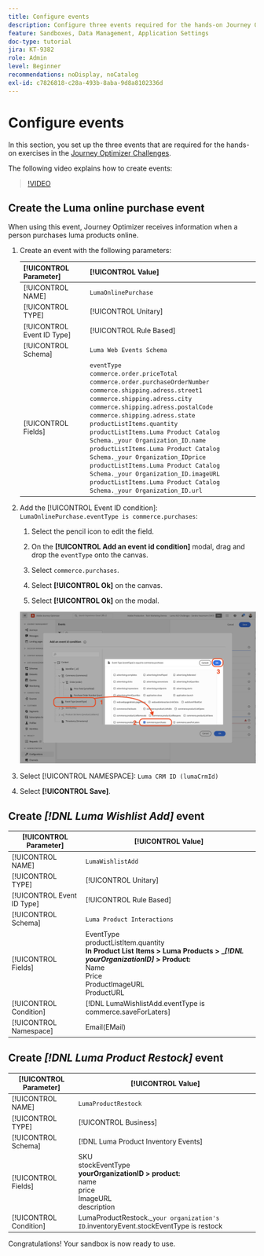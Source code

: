 ```yaml
---
title: Configure events
description: Configure three events required for the hands-on Journey Optimizer Challenges
feature: Sandboxes, Data Management, Application Settings
doc-type: tutorial
jira: KT-9382
role: Admin
level: Beginner
recommendations: noDisplay, noCatalog
exl-id: c7826818-c28a-493b-8aba-9d8a8102336d
---
```

# Configure events

In this section, you set up the three events that are required for the hands-on exercises in the [Journey Optimizer Challenges](/help/challenges/introduction-and-prerequisites.md).

The following video explains how to create events:

>[!VIDEO](https://video.tv.adobe.com/v/336253?quality=12&learn=on)

## Create the Luma online purchase event

When using this event, Journey Optimizer receives information when a person purchases luma products online.

1. Create an event with the following parameters:

   |[!UICONTROL Parameter] |[!UICONTROL Value]|
   |-------------|-----------|
   | [!UICONTROL NAME]|`LumaOnlinePurchase`|
   | [!UICONTROL TYPE]| [!UICONTROL Unitary] |
   | [!UICONTROL Event ID Type]|[!UICONTROL Rule Based]|
   | [!UICONTROL Schema]| `Luma Web Events Schema`|
   | [!UICONTROL Fields]| `eventType` <br>`commerce.order.priceTotal`<br>`commerce.order.purchaseOrderNumber`<br>`commerce.shipping.adress.street1`<br>`commerce.shipping.adress.city`<br>`commerce.shipping.adress.postalCode`<br>`commerce.shipping.adress.state`<br>`productListItems.quantity`<br>`productListItems.Luma Product Catalog Schema._your Organization_ID.name`<br>`productListItems.Luma Product Catalog Schema._your Organization_IDprice`<br>`productListItems.Luma Product Catalog Schema._your Organization_ID.imageURL`<br>`productListItems.Luma Product Catalog Schema._your Organization_ID.url`|

1. Add the [!UICONTROL Event ID condition]: `LumaOnlinePurchase.eventType is commerce.purchases`:

   1. Select the pencil icon to edit the field.

   1. On the **[!UICONTROL Add an event id condition]** modal, drag and drop the `eventType` onto the canvas.
   1. Select `commerce.purchases`.
   1. Select **[!UICONTROL Ok]** on the canvas.
   1. Select **[!UICONTROL Ok]** on the modal.

   ![Add event condition](/help/tutorial-configure-a-training-sandbox/assets/Event-lumaOnlinePurchase-condition-1.png)

1. Select [!UICONTROL NAMESPACE]: `Luma CRM ID (lumaCrmId)`

1. Select **[!UICONTROL Save]**.

## Create *[!DNL Luma Wishlist Add]* event

|[!UICONTROL Parameter]|[!UICONTROL Value]|
|-------------|-----------|
|[!UICONTROL NAME]|`LumaWishlistAdd`|
|[!UICONTROL TYPE]| [!UICONTROL Unitary] |
|[!UICONTROL Event ID Type]|[!UICONTROL Rule Based]|
|[!UICONTROL Schema]| `Luma Product Interactions`|
|[!UICONTROL Fields]| EventType<br>productListItem.quantity<br><b>In Product List Items > Luma Products > _*[!DNL yourOrganizationID]* > Product:</b> <br>Name<br>Price<br> ProductImageURL<br>ProductURL|
|[!UICONTROL Condition]| [!DNL LumaWishlistAdd.eventType is commerce.saveForLaters]|
|[!UICONTROL Namespace]| Email(EMail)|

## Create *[!DNL Luma Product Restock]* event

|[!UICONTROL Parameter]|[!UICONTROL Value]|
|-------------|-----------|
|[!UICONTROL NAME]|`LumaProductRestock`|
|[!UICONTROL TYPE]|[!UICONTROL Business]|
|[!UICONTROL Schema]|[!DNL Luma Product Inventory Events]|
|[!UICONTROL Fields]|SKU <br> stockEventType<br><b> yourOrganizationID > product:</b> <br>name<br>price<br> ImageURL<br>description|
|[!UICONTROL Condition]|LumaProductRestock._`your organization's ID`.inventoryEvent.stockEventType is restock|

Congratulations! Your sandbox is now ready to use.
